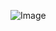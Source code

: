 ![Image](https://user-images.githubusercontent.com/97641097/149241483-00ae8012-173f-4322-9a0e-0f1b59ef3c53.jpg)
